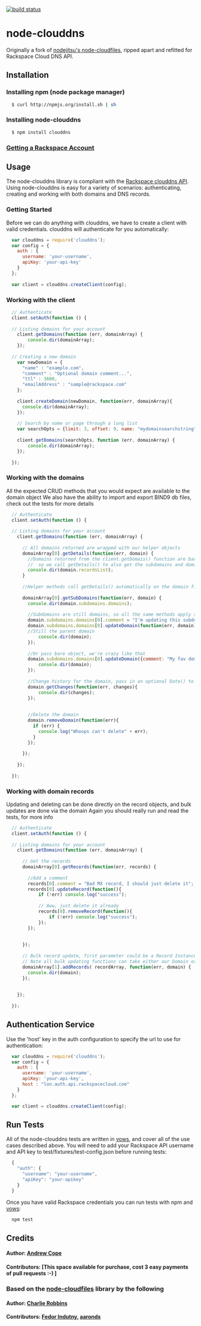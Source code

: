 [![build status](https://secure.travis-ci.org/davidandrewcope/node-clouddns.png)](http://travis-ci.org/davidandrewcope/node-clouddns)
# node-clouddns

Originally a fork of [nodejitsu's node-cloudfiles](https://github.com/nodejitsu/node-cloudfiles), ripped apart and refitted for Rackspace Cloud DNS API.

## Installation

### Installing npm (node package manager)
``` bash
  $ curl http://npmjs.org/install.sh | sh
```

### Installing node-clouddns
``` bash
  $ npm install clouddns
```

### [Getting a Rackspace Account][3]


## Usage

The node-clouddns library is compliant with the [Rackspace clouddns API][0]. Using node-clouddns is easy for a variety of scenarios: authenticating, creating and working with both domains and DNS records.

### Getting Started
Before we can do anything with clouddns, we have to create a client with valid credentials. clouddns will authenticate for you automatically: 

``` js 
  var clouddns = require('clouddns');
  var config = {
    auth : {
      username: 'your-username',
      apiKey: 'your-api-key'
    }
  };
  
  var client = clouddns.createClient(config);
```

### Working with the client

``` js 
  // Authenticate
  client.setAuth(function () {
  
  // Listing domains for your account
    client.getDomains(function (err, domainArray) {
      	console.dir(domainArray);
    });
    
  // Creating a new domain
    var newDomain = {
  	  "name" : "example.com",
      "comment" : "Optional domain comment...",
      "ttl" : 3600,
      "emailAddress" : "sample@rackspace.com"
    };
    
    client.createDomain(newDomain, function(err, domainArray){
      console.dir(domainArray);
    });
    
    // Search by name or page through a long list
    var searchOpts = {limit: 3, offset: 9, name: "mydomainsearchstring" };
    
    client.getDomains(searchOpts, function (err, domainArray) {
      	console.dir(domainArray);
    });
    
  });
```

### Working with the domains
All the expected CRUD methods that you would expect are available to the domain object
We also have the ability to import and export BIND9 db files, check out the tests for more details

``` js 
  // Authenticate
  client.setAuth(function () {
  
  // Listing domains for your account
    client.getDomains(function (err, domainArray) {
    	
      // All domains returned are wrapped with our helper objects
      domainArray[0].getDetails(function(err, domain) {
      	//Domains returned from the client.getDomais() function are bare lists, 
      	//  so we call getDetails() to also get the subdomains and domain records
      	console.dir(domain.recordsList);
      }
      
      //Helper methods call getDetails() automatically on the domain first if the records are not cached
      
      domainArray[0].getSubDomains(function(err, domain) {
      	console.dir(domain.subdomains.domains);
      	
      	//Subdomains are still domains, so all the same methods apply so:
      	domain.subdomains.domains[0].comment = "I'm updating this subdomain";
      	domain.subdomains.domains[0].updateDomain(function(err, domain){
      	//Still the parent domain
      		console.dir(domain);
      	});
      	
      	//Or pass bare object, we're crazy like that
      	domain.subdomains.domains[0].updateDomain({comment: "My fav domain", ... }function(err, domain){
      		console.dir(domain);
      	});
      	
      	//Change history for the domain, pass in an optional Date() to limit the "since" time
      	domain.getChanges(function(err, changes){
      		console.dir(changes);
      	});
      	
      	
      	//Delete the domain
      	domain.removeDomain(function(err){
      	  if (err) {
      	  	console.log("Whoops can't delete" + err);
      	  }
      	});
      
      }); 
      
    });
    
  });
```


### Working with domain records
Updating and deleting can be done directly on the record objects, and bulk updates are done via the domain
Again you should really run and read the tests, for more info

``` js 
  // Authenticate
  client.setAuth(function () {
  
  // Listing domains for your account
    client.getDomains(function (err, domainArray) {
    	
      // Get the records
      domainArray[0].getRecords(function(err, records) {
      
      	//Add a comment
        records[0].comment = "Bad MX record, I should just delete it";
      	records[0].updateRecord(function(){
      		if (!err) console.log("success");
      		
      		// Aww, just delete it already
      		records[0].removeRecord(function(){
	      		if (!err) console.log("success");
	      	});
      	});
      	
      	
      });
      
      // Bulk record update, first parameter could be a Record Instance, or Array of records
      // Note all bulk updating functions can take either our Domain or Record instances, or just simple objects and arrays
      domainArray[1].addRecords( recordArray, function(err, domain) {
        console.dir(domain);
      });  
      
      
    });
    
  });
```

## Authentication Service

Use the 'host' key in the auth configuration to specify the url to use for authentication:

``` js 
  var clouddns = require('clouddns');
  var config = {
    auth : {
      username: 'your-username',
      apiKey: 'your-api-key',
      host : "lon.auth.api.rackspacecloud.com"
    }
  };

  var client = clouddns.createClient(config);
``` 

## Run Tests
All of the node-clouddns tests are written in [vows][2], and cover all of the use cases described above. You will need to add your Rackspace API username and API key to test/fixtures/test-config.json before running tests:

``` js
  {
    "auth": {
      "username": "your-username",
      "apiKey": "your-apikey"
    }
  }
```

Once you have valid Rackspace credentials you can run tests with npm and [vows][2]:

``` bash 
  npm test
```
## Credits

#### Author: [Andrew Cope](https://github.com/davidandrewcope)
#### Contributors: \[This space available for purchase, cost 3 easy payments of pull requests :-) \]

### Based on the [node-cloudfiles](https://github.com/nodejitsu/node-cloudfiles) library by the following

#### Author: [Charlie Robbins](http://www.charlierobbins.com)
#### Contributors: [Fedor Indutny](http://github.com/donnerjack13589), [aaronds](https://github.com/aaronds)

[0]: http://docs.rackspace.com/cdns/api/v1.0/cdns-devguide/content/overview.html
[1]: http://nodejitsu.com
[2]: http://vowsjs.org
[3]: http://www.rackspacecloud.com/1469-0-3-13.html
